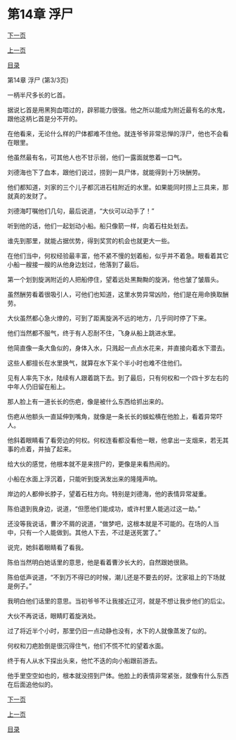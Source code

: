 <h1>第14章   浮尸</h1>
            <div><p><a href="./42_%E7%AC%AC15%E7%AB%A0_%E7%93%B7%E5%9D%9B.md">下一页</a></p><p><a href="./40_%E7%AC%AC14%E7%AB%A0_%E6%B5%AE%E5%B0%B8.md">上一页</a></p><p><a href="../">目录</a></p></div>
            <div><p>第14章   浮尸 (第3/3页)</p><p>一柄半尺多长的匕首。</p><p>据说匕首是用黑狗血喂过的，辟邪能力很强。他之所以能成为附近最有名的水鬼，跟他这柄匕首是分不开的。</p><p>在他看来，无论什么样的尸体都难不住他。就连爷爷非常忌惮的浮尸，他也不会看在眼里。</p><p>他虽然最有名，可其他人也不甘示弱，他们一露面就憋着一口气。</p><p>刘德海也下了血本，跟他们说过，捞到一具尸体，就能得到十万块酬劳。</p><p>他们都知道，刘家的三个儿子都沉进石柱附近的水里。如果能同时捞上三具来，那就真的发财了。</p><p>刘德海叮嘱他们几句，最后说道，“大伙可以动手了！”</p><p>听到他的话，他们一起划动小船。船只像箭一样，向着石柱处划去。</p><p>谁先到那里，就能占据优势，得到奖赏的机会也就更大一些。</p><p>在他们当中，何权经验最丰富，他不紧不慢的划着船，似乎并不着急。眼看着其它小船一艘接一艘的从他身边划过，他落到了最后。</p><p>第一个划到旋涡附近的人把船停住，望着远处黑黝黝的旋涡，他也皱了皱眉头。</p><p>虽然酬劳看着很吸引人，可他们也知道，这里水势异常凶险，他们是在用命换取酬劳。</p><p>大伙虽然都心急火燎的，可到了距离旋涡不远的地方，几乎同时停了下来。</p><p>他们当然都不服气，终于有人忍耐不住，飞身从船上跳进水里。</p><p>他简直像一条大鱼似的，身体入水，只溅起一点点水花来，并直接向着水下潜去。</p><p>这些人都擅长在水里换气，就算在水下呆个半小时也难不住他们。</p><p>见有人率先下水，陆续有人跟着跳下去。到了最后，只有何权和一个四十岁左右的中年人仍旧留在船上。</p><p>那人脸上有一道长长的伤疤，像是被什么东西给抓出来的。</p><p>伤疤从他额头一直延伸到嘴角，就像是一条长长的蜈蚣横在他脸上，看着异常吓人。</p><p>他斜着眼睛看了看旁边的何权。何权连看都没看他一眼，他拿出一支烟来，若无其事的点着，并抽了起来。</p><p>给大伙的感觉，他根本就不是来捞尸的，更像是来看热闹的。</p><p>小船在水面上浮沉着，只能听到旋涡发出来的隆隆声响。</p><p>岸边的人都伸长脖子，望着石柱方向。特别是刘德海，他的表情异常凝重。</p><p>陈伯退到我身边，说道，“但愿他们能成功，或许村里人能逃过这一劫。”</p><p>还没等我说话，曹汐不屑的说道，“做梦吧，这根本就是不可能的。在场的人当中，只有一个人能做到。其他人下去，不过是送死罢了。”</p><p>说完，她斜着眼睛看了看我。</p><p>陈伯当然明白她话里的意思，他是看着曹汐长大的，自然跟她很熟。</p><p>陈伯低声说道，“不到万不得已的时候，潮儿还是不要去的好。沈家祖上的下场就是例子。”</p><p>我明白他们话里的意思。当初爷爷不让我接近辽河，就是不想让我步他们的后尘。</p><p>大伙不再说话，眼睛盯着旋涡处。</p><p>过了将近半个小时，那里仍旧一点动静也没有，水下的人就像蒸发了似的。</p><p>何权和刀疤脸倒是很沉得住气，他们不慌不忙的望着水面。</p><p>终于有人从水下探出头来，他忙不迭的向小船跟前游去。</p><p>他手里空空如也的，根本就没捞到尸体。他脸上的表情非常紧张，就像有什么东西在后面追他似的。</p></div>
            <div><p><a href="./42_%E7%AC%AC15%E7%AB%A0_%E7%93%B7%E5%9D%9B.md">下一页</a></p><p><a href="./40_%E7%AC%AC14%E7%AB%A0_%E6%B5%AE%E5%B0%B8.md">上一页</a></p><p><a href="../">目录</a></p></div>